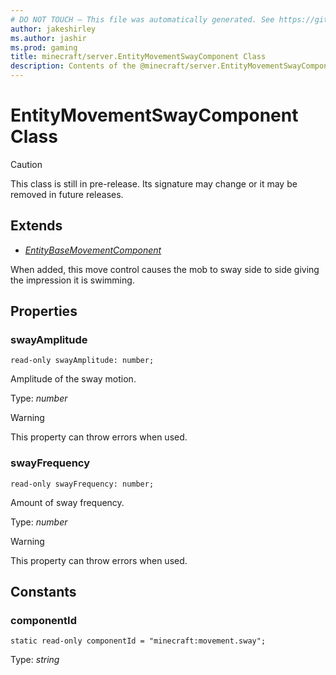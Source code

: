 ```yaml
---
# DO NOT TOUCH — This file was automatically generated. See https://github.com/mojang/minecraftapidocsgenerator to modify descriptions, examples, etc.
author: jakeshirley
ms.author: jashir
ms.prod: gaming
title: minecraft/server.EntityMovementSwayComponent Class
description: Contents of the @minecraft/server.EntityMovementSwayComponent class.
---
```

# EntityMovementSwayComponent Class

> [!CAUTION]
> This class is still in pre-release.  Its signature may change or it may be removed in future releases.

## Extends
- [*EntityBaseMovementComponent*](EntityBaseMovementComponent.md)

When added, this move control causes the mob to sway side to side giving the impression it is swimming.

## Properties

### **swayAmplitude**
`read-only swayAmplitude: number;`

Amplitude of the sway motion.

Type: *number*
    
> [!WARNING]
> This property can throw errors when used.

### **swayFrequency**
`read-only swayFrequency: number;`

Amount of sway frequency.

Type: *number*
    
> [!WARNING]
> This property can throw errors when used.

## Constants

### **componentId**
`static read-only componentId = "minecraft:movement.sway";`

Type: *string*
